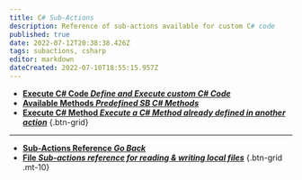 ```yaml
---
title: C# Sub-Actions
description: Reference of sub-actions available for custom C# code
published: true
date: 2022-07-12T20:38:38.426Z
tags: subactions, csharp
editor: markdown
dateCreated: 2022-07-10T18:55:15.957Z
---
```


* [**Execute C# Code *Define and Execute custom C# Code***](/Sub-Actions/Code/Execute-CSharp-Code)
* [**Available Methods *Predefined SB C# Methods***](/Sub-Actions/Code/Execute-CSharp-Code/Available-Methods)
* [**Execute C# Method *Execute a C# Method already defined in another action***](/Sub-Actions/Code/Execute-CSharp-Method)
{.btn-grid}

---

- [<i class="mdi mdi-chevron-left"></i>**Sub-Actions Reference *Go Back***](/en/Sub-Actions)
- [<i class="mdi mdi-file-code primary--text"></i> **File *Sub-actions reference for reading &amp; writing local files***](/en/Sub-Actions/File)
{.btn-grid .mt-10}